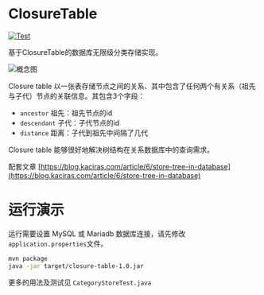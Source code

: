 # ClosureTable

[![Test](https://github.com/Kaciras/ClosureTableCateogryStore/actions/workflows/test.yml/badge.svg)](https://github.com/Kaciras/ClosureTableCateogryStore/actions/workflows/test.yml)

基于ClosureTable的数据库无限级分类存储实现。

![概念图](https://github.com/Kaciras/ClosureTableCateogryStore/blob/master/ClosureTable.png)

Closure table 以一张表存储节点之间的关系、其中包含了任何两个有关系（祖先与子代）节点的关联信息。其包含3个字段：
                                                     
* `ancestor` 祖先：祖先节点的id
* `descendant` 子代：子代节点的id
* `distance` 距离：子代到祖先中间隔了几代

Closure table 能够很好地解决树结构在关系数据库中的查询需求。

配套文章 [https://blog.kaciras.com/article/6/store-tree-in-database](https://blog.kaciras.com/article/6/store-tree-in-database)

# 运行演示

运行需要设置 MySQL 或 Mariadb 数据库连接，请先修改`application.properties`文件。

```bash
mvn package
java -jar target/closure-table-1.0.jar
```

更多的用法及测试见 `CategoryStoreTest.java`
